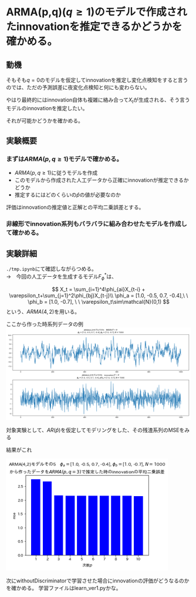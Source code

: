 # ARMA(p,q)($q\geq1$)のモデルで作成されたinnovationを推定できるかどうかを確かめる。

## 動機
そもそも$q=0$のモデルを仮定してinnovationを推定し変化点検知をすると言うのでは、ただの予測誤差に夜変化点検知と何にも変わらない。

やはり最終的にはinnovation自体も複雑に絡み合って$X_t$が生成される、そう言うモデルのinnovationを推定したい。

それが可能かどうかを確かめる。

## 実験概要
### まずは$ARMA(p,q\geq1)$モデルで確かめる。
- $ARMA(p,q\geq1)$に従うモデルを作成
- このモデルから作成された人工データから正確にinnovationが推定できるかどうか
- 推定するにはどのくらいの$\hat p$の値が必要なのか

評価はinnovationの推定値と正解との平均二乗誤差とする。

### 非線形でinnovation系列もバラバラに組み合わせたモデルを作成して確かめる。

## 実験詳細
`./tmp.ipynb`にて確認しながらつめる。<br>
→　今回の人工データを生成するモデル$F^{\ast}_{\phi}$は、

$$
X_t = \sum_{i=1}^4\phi_{ai}X_{t-i} + \varepsilon_t+\sum_{j=1}^2\phi_{bj}X_{t-j}\\
\phi_a = [1.0, -0.5, 0.7, -0.4],\ \ 
\phi_b =  [1.0, -0.7], \ \ \varepsilon_t\sim\mathcal{N}(0,1)
$$
という、$ARMA(4,2)$を用いる。

ここから作った時系列データの例<br>
![ARMAモデルのサンプル](./images/ARMA4-2sample.png "ARMA(4,2)の時系列データと元のinnovation系列")

対象実験として、$AR(\hat p)$を仮定してモデリングをした、その残渣系列のMSEをみる 

結果がこれ

![推定対象のARの次数を変化させた時のinnovationのmse](./images/ARMA4-2_inno-MSE_barplot.png "ARMA(4,2)の時系列データと元のinnovation系列")

次にwithoutDiscriminatorで学習させた場合にinnovationの評価がどうなるのかを確かめる。
学習ファイルはlearn_ver1.pyかな。